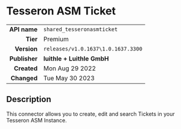 # Tesseron ASM Ticket
| | |
|-:|-|
|**API name**|`shared_tesseronasmticket`|
|**Tier**|Premium|
|**Version**|`releases/v1.0.1637\1.0.1637.3300`|
|**Publisher**|**luithle + Luithle GmbH**|
|**Created**|Mon Aug 29 2022|
|**Changed**|Tue May 30 2023|

## Description
This connector allows you to create, edit and search Tickets in your Tesseron ASM Instance.
